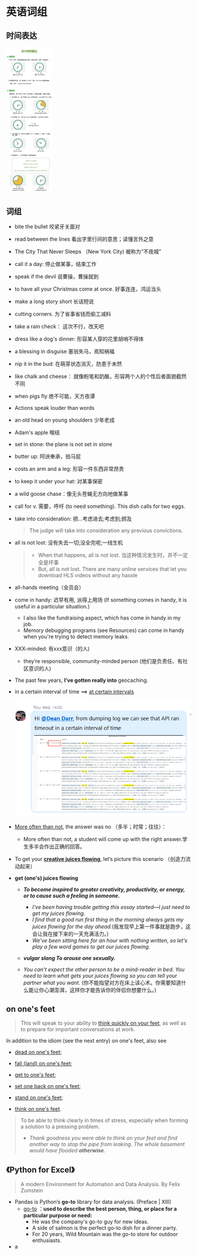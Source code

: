 # 英语词组







## 时间表达

<img src="./img/image-20220325151744939.png" alt="image-20220325151744939" style="zoom: 39%;" /> 



## 词组

- bite the bullet 咬紧牙关面对

- read between the lines 看出字里行间的意思；读懂言外之意

- The City That Never Sleeps （New York City) 被称为“不夜城”

- call it a day: 停止做某事，结束工作

- speak if the devil 说曹操，曹操就到

- to have all your Christmas come at once. 好事连连，鸿运当头

- make a long story short 长话短说

- cutting corners. 为了省事省钱而偷工减料

- take a rain check： 这次不行，改天吧

- dress like a dog's dinner: 形容某人穿的花里胡哨不得体

- a blessing in disguise 塞翁失马，焉知祸福

- nip it in the bud: 在萌芽状态消灭，防患于未然

- like chalk and cheese： 就像粉笔和奶酪，形容两个人的个性后者面貌截然不同

- when pigs fly 绝不可能，天方夜谭

- Actions speak louder than words

- an old head on young shoulders 少年老成

- Adam's apple 喉结

- set in stone: the plane is not set in stone

- butter up: 阿谀奉承，拍马屁

- costs an arm and a leg: 形容一件东西非常昂贵

- to keep it under your hat: 对某事保密

- a wild goose chase：像无头苍蝇无方向地做某事

- call for v. 需要，呼吁 (to need something). This dish calls for two eggs.

- take into consideration: 把…考虑进去;考虑到;顾及
  
  > The judge will take into consideration any previous convictions.
  
- all is not lost: 没有失去一切;没全完呢;一线生机

  > - When that happens, all is not lost.  当这种情况发生时，并不一定全是坏事
  > - But, all is not lost. There are many online services that let you download HLS videos without any hassle

- all-hands meeting（全员会）

- come in handy: 迟早有用, 派得上用场 (If something comes in handy, it is useful in a particular situation.)

  - I also like the fundraising aspect, which has come in handy in my job.
  - Memory debugging programs (see Resources) can come in handy when you're trying to detect memory leaks.

- XXX-minded: 有xxx意识（的人)
  - they’re responsible, community-minded person (他们是负责任、有社区意识的人)

- The past few years, **I’ve gotten really into** geocaching.

- in a certain interval of time ==> [at certain intervals](https://messagemedia.com/au/blog/what-are-webhooks/) 

  <img src="./img/image-20220429160352868.png" alt="image-20220429160352868" style="zoom: 80%;" /> 

- [More often than not](https://messagemedia.com/au/blog/what-are-webhooks/), the answer was no （多半；时常；往往）：
  - More often than not, a student will come up with the right answer.学生多半会作出正确的回答。

- To get your **[creative juices flowing](https://www.interaction-design.org/literature/article/10-simple-ideas-to-get-your-creative-juices-flowing)**, let’s picture this scenario （创造力流动起来）

- **get (one's) juices flowing**

  - ***To become inspired to greater creativity, productivity, or energy, or to cause such a feeling in someone.***

    - *I've* *been* *having* *trouble* *getting* *this* *essay* *started—I* *just* *need* *to* *get* *my* *juices* *flowing.*
    - *I* *find* *that* *a* *good* *run* *first* *thing* *in* *the* *morning* *always* *gets* *my* *juices* *flowing* *for* *the* *day* *ahead.*(我发现早上第一件事就是跑步，这会让我在接下来的一天充满活力。)
    - *We've* *been* *sitting* *here* *for* *an* *hour* *with* *nothing* *written,* *so* *let's* *play* *a* *few* *word* *games* *to* *get* *our* *juices* *flowing.*

  -  ***vulgar slang To arouse one sexually.***

    - *You* *can't* *expect* *the* *other* *person* *to* *be* *a* *mind-reader* *in* *bed.* *You* *need* *to* *learn* *what* *gets* *your* *juices* *flowing* *so* *you* *can* *tell* *your* *partner* *what* *you* *want.* (你不能指望对方在床上读心术。你需要知道什么能让你心潮澎湃，这样你才能告诉你的伴侣你想要什么。)

    

## on one's feet

> This will speak to your ability to [think quickly on your feet](https://www.thebalancecareers.com/tell-me-about-yourself-job-interview-question-2060956), as well as to prepare for important conversations at work.

In addition to the idiom (see the next entry) on one's feet, also see

- [dead on one's feet](https://idioms.thefreedictionary.com/dead+on+one's+feet); 

- [fall (land) on one's feet](https://idioms.thefreedictionary.com/fall+on+one's+feet); 

- [get to one's feet](https://idioms.thefreedictionary.com/get+to+one's+feet); 

- [set one back on one's feet](https://idioms.thefreedictionary.com/set+one+back+on+one's+feet);

-  [stand on one's feet](https://idioms.thefreedictionary.com/stand+on+one's+own+feet);

-  [think on one's feet](https://idioms.thefreedictionary.com/think+on+one's+feet).

  > To be able to think clearly in times of stress, especially when forming a solution to a pressing problem.
  >
  > - *Thank* *goodness* *you* *were* *able* *to* *think* *on* *your* *feet* *and* *find* *another* *way* *to* *stop* *the* *pipe* *from* *leaking.* *The* *whole* *basement* *would* *have* *flooded* ***otherwise**.*





## 《Python for Excel》

> A modern Environment for Automation and Data Analysis. By Felix Zumstein

- Pandas is Python’s **go-to** library for data analysis. (Preface | XIII)
  - [go-to](https://dictionary.cambridge.org/dictionary/english/go-to) ：**used to describe the best person, thing, or place for a particular purpose or need:**
    - He was the company's go-to guy for new ideas.
    - A side of salmon is the perfect go-to dish for a dinner party.
    - For 20 years, Wild Mountain was the go-to store for outdoor enthusiasts.
- a 
